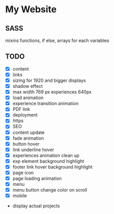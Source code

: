 # My Website
## SASS
mixins
functions, if else, arrays for each
variables

## TODO
- [x] content
- [x] links
- [x] sizing for 1920 and bigger displays
- [x] shadow effect
- [x] max width 769 px experiences 640px
- [x] load animation
- [x] experience transition animation
- [x] PDF link
- [x] deployment
- [x] https
- [x] SEO
- [x] content update
- [x] fade animation
- [x] button hover
- [x] link underline hover
- [x] experiences animation clean up
- [x] exp element background highlight
- [x] footer link hover background highlight
- [x] page icon
- [x] page loading animation
- [x] menu
- [x] menu button change color on scroll
- [x] mobile
- display actual projects
